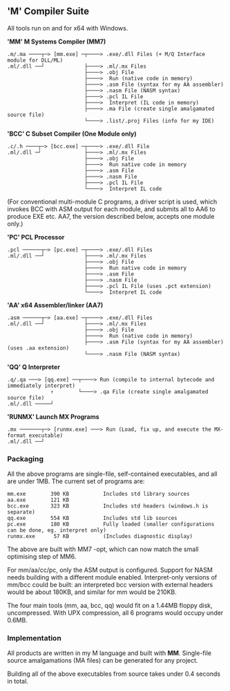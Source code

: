 ## 'M' Compiler Suite

All tools run on and for x64 with Windows.

**'MM' M Systems Compiler (MM7)**
````
.m/.ma ────┬─> [mm.exe] ─┬────> .exe/.dll Files (+ M/Q Interface module for DLL/ML)
.ml/.dll ──┘             ├────> .ml/.mx Files
                         ├────> .obj File
                         ├────>  Run (native code in memory)
                         ├────> .asm File (syntax for my AA assembler)
                         ├────> .nasm File (NASM syntax)
                         ├────> .pcl IL File
                         ├────>  Interpret (IL code in memory)
                         ├────> .ma File (create single amalgamated source file)
                         └────> .list/.proj Files (info for my IDE)
````
**'BCC' C Subset Compiler (One Module only)**
````
.c/.h ────┬─> [bcc.exe] ─┬────> .exe/.dll File
.ml/.dll ─┘              ├────> .ml/.mx Files
                         ├────> .obj File
                         ├────>  Run native code in memory
                         ├────> .asm File
                         ├────> .nasm File
                         ├────> .pcl IL File
                         └────>  Interpret IL code
````
(For conventional multi-module C programs, a driver script is used, which invokes BCC with ASM output for each module, and submits all to AA6 to produce EXE etc. AA7, the version described below, accepts one module only.)

**'PC' PCL Processor**
````
.pcl ──────┬─> [pc.exe] ─┬────> .exe/.dll Files
.ml/.dll ──┘             ├────> .ml/.mx Files
                         ├────> .obj File
                         ├────>  Run native code in memory
                         ├────> .asm File
                         ├────> .nasm File
                         ├────> .pcl IL File (uses .pct extension)
                         └────>  Interpret IL code                      
````
**'AA' x64 Assembler/linker (AA7)**
````
.asm ──────┬─> [aa.exe] ─┬────> .exe/.dll Files
.ml/.dll ──┘             ├────> .ml/.mx Files
                         ├────> .obj File
                         ├────>  Run (native code in memory)
                         ├────> .asm File (syntax for my AA assembler) (uses .aa extension)
                         └────> .nasm File (NASM syntax)                      
````

**'QQ' Q Interpreter**
````
.q/.qa ───> [qq.exe] ──┬────> Run (compile to internal bytecode and immediately interpret)
              ↑	       └────> .qa File (create single amalgamated source file)
.ml/.dll ─────┘ 

````
**'RUNMX' Launch MX Programs**
````
.mx ───────┬─> [runmx.exe] ───> Run (Load, fix up, and execute the MX-format executable)
.ml/.dll ──┘
 ````

### Packaging

All the above programs are single-file, self-contained executables, and all are under 1MB. The current set of programs are:
````
mm.exe        390 KB           Includes std library sources
aa.exe        121 KB
bcc.exe       323 KB           Includes std headers (windows.h is separate)
qq.exe        554 KB           Includes std lib sources
pc.exe        180 KB           Fully loaded (smaller configurations can be done, eg. interpret only)
runmx.exe      57 KB           (Includes diagnostic display)
````
The above are built with MM7 -opt, which can now match the small optimising step of MM6.

For mm/aa/cc/pc, only the ASM output is configured. Support for NASM needs building with a different module enabled. Interpret-only versions of mm/bcc could be built: an interpreted bcc version with external headers would be about 180KB, and similar for mm would be 210KB.

The four main tools (mm, aa, bcc, qq) would fit on a 1.44MB floppy disk, uncompressed. With UPX compression, all 6 programs would occupy under 0.6MB.

### Implementation

All products are written in my M language and built with **MM**. Single-file source amalgamations (MA files) can be generated for any project.

Building all of the above executables from source takes under 0.4 seconds in total.

